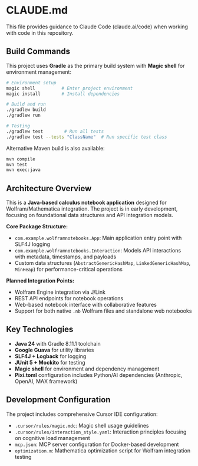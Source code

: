 # CLAUDE.md

This file provides guidance to Claude Code (claude.ai/code) when working with code in this repository.

## Build Commands

This project uses **Gradle** as the primary build system with **Magic shell** for environment management:

```bash
# Environment setup
magic shell          # Enter project environment
magic install        # Install dependencies

# Build and run
./gradlew build
./gradlew run

# Testing
./gradlew test        # Run all tests
./gradlew test --tests "ClassName"  # Run specific test class
```

Alternative Maven build is also available:
```bash
mvn compile
mvn test
mvn exec:java
```

## Architecture Overview

This is a **Java-based calculus notebook application** designed for Wolfram/Mathematica integration. The project is in early development, focusing on foundational data structures and API integration models.

**Core Package Structure:**
- `com.example.wolframnotebooks.App`: Main application entry point with SLF4J logging
- `com.example.wolframnotebooks.Interaction`: Models API interactions with metadata, timestamps, and payloads
- Custom data structures (`AbstractGenericHashMap`, `LinkedGenericHashMap`, `MinHeap`) for performance-critical operations

**Planned Integration Points:**
- Wolfram Engine integration via J/Link
- REST API endpoints for notebook operations
- Web-based notebook interface with collaborative features
- Support for both native `.nb` Wolfram files and standalone web notebooks

## Key Technologies

- **Java 24** with Gradle 8.11.1 toolchain
- **Google Guava** for utility libraries
- **SLF4J + Logback** for logging
- **JUnit 5 + Mockito** for testing
- **Magic shell** for environment and dependency management
- **Pixi.toml** configuration includes Python/AI dependencies (Anthropic, OpenAI, MAX framework)

## Development Configuration

The project includes comprehensive Cursor IDE configuration:
- `.cursor/rules/magic.mdc`: Magic shell usage guidelines
- `.cursor/rules/interaction_style.yaml`: Interaction principles focusing on cognitive load management
- `mcp.json`: MCP server configuration for Docker-based development
- `optimization.m`: Mathematica optimization script for Wolfram integration testing